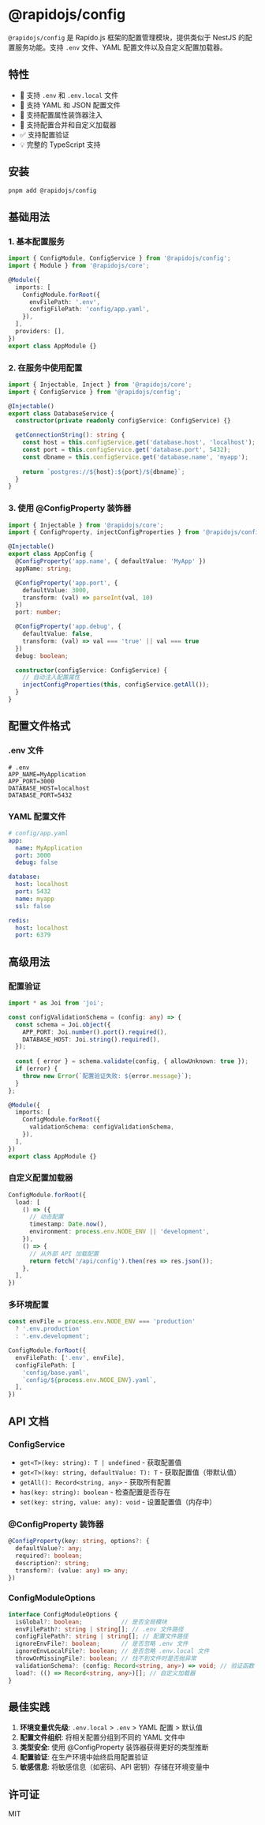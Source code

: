 # @rapidojs/config

`@rapidojs/config` 是 Rapido.js 框架的配置管理模块，提供类似于 NestJS 的配置服务功能。支持 `.env` 文件、YAML 配置文件以及自定义配置加载器。

## 特性

- 🔧 支持 `.env` 和 `.env.local` 文件
- 📄 支持 YAML 和 JSON 配置文件
- 🎯 支持配置属性装饰器注入
- 🔄 支持配置合并和自定义加载器
- ✅ 支持配置验证
- 💡 完整的 TypeScript 支持

## 安装

```bash
pnpm add @rapidojs/config
```

## 基础用法

### 1. 基本配置服务

```typescript
import { ConfigModule, ConfigService } from '@rapidojs/config';
import { Module } from '@rapidojs/core';

@Module({
  imports: [
    ConfigModule.forRoot({
      envFilePath: '.env',
      configFilePath: 'config/app.yaml',
    }),
  ],
  providers: [],
})
export class AppModule {}
```

### 2. 在服务中使用配置

```typescript
import { Injectable, Inject } from '@rapidojs/core';
import { ConfigService } from '@rapidojs/config';

@Injectable()
export class DatabaseService {
  constructor(private readonly configService: ConfigService) {}

  getConnectionString(): string {
    const host = this.configService.get('database.host', 'localhost');
    const port = this.configService.get('database.port', 5432);
    const dbname = this.configService.get('database.name', 'myapp');
    
    return `postgres://${host}:${port}/${dbname}`;
  }
}
```

### 3. 使用 @ConfigProperty 装饰器

```typescript
import { Injectable } from '@rapidojs/core';
import { ConfigProperty, injectConfigProperties } from '@rapidojs/config';

@Injectable()
export class AppConfig {
  @ConfigProperty('app.name', { defaultValue: 'MyApp' })
  appName: string;

  @ConfigProperty('app.port', { 
    defaultValue: 3000,
    transform: (val) => parseInt(val, 10)
  })
  port: number;

  @ConfigProperty('app.debug', {
    defaultValue: false,
    transform: (val) => val === 'true' || val === true
  })
  debug: boolean;

  constructor(configService: ConfigService) {
    // 自动注入配置属性
    injectConfigProperties(this, configService.getAll());
  }
}
```

## 配置文件格式

### .env 文件

```env
# .env
APP_NAME=MyApplication
APP_PORT=3000
DATABASE_HOST=localhost
DATABASE_PORT=5432
```

### YAML 配置文件

```yaml
# config/app.yaml
app:
  name: MyApplication
  port: 3000
  debug: false

database:
  host: localhost
  port: 5432
  name: myapp
  ssl: false

redis:
  host: localhost
  port: 6379
```

## 高级用法

### 配置验证

```typescript
import * as Joi from 'joi';

const configValidationSchema = (config: any) => {
  const schema = Joi.object({
    APP_PORT: Joi.number().port().required(),
    DATABASE_HOST: Joi.string().required(),
  });
  
  const { error } = schema.validate(config, { allowUnknown: true });
  if (error) {
    throw new Error(`配置验证失败: ${error.message}`);
  }
};

@Module({
  imports: [
    ConfigModule.forRoot({
      validationSchema: configValidationSchema,
    }),
  ],
})
export class AppModule {}
```

### 自定义配置加载器

```typescript
ConfigModule.forRoot({
  load: [
    () => ({
      // 动态配置
      timestamp: Date.now(),
      environment: process.env.NODE_ENV || 'development',
    }),
    () => {
      // 从外部 API 加载配置
      return fetch('/api/config').then(res => res.json());
    },
  ],
})
```

### 多环境配置

```typescript
const envFile = process.env.NODE_ENV === 'production' 
  ? '.env.production' 
  : '.env.development';

ConfigModule.forRoot({
  envFilePath: ['.env', envFile],
  configFilePath: [
    'config/base.yaml',
    `config/${process.env.NODE_ENV}.yaml`,
  ],
})
```

## API 文档

### ConfigService

- `get<T>(key: string): T | undefined` - 获取配置值
- `get<T>(key: string, defaultValue: T): T` - 获取配置值（带默认值）
- `getAll(): Record<string, any>` - 获取所有配置
- `has(key: string): boolean` - 检查配置是否存在
- `set(key: string, value: any): void` - 设置配置值（内存中）

### @ConfigProperty 装饰器

```typescript
@ConfigProperty(key: string, options?: {
  defaultValue?: any;
  required?: boolean;
  description?: string;
  transform?: (value: any) => any;
})
```

### ConfigModuleOptions

```typescript
interface ConfigModuleOptions {
  isGlobal?: boolean;           // 是否全局模块
  envFilePath?: string | string[]; // .env 文件路径
  configFilePath?: string | string[]; // 配置文件路径
  ignoreEnvFile?: boolean;      // 是否忽略 .env 文件
  ignoreEnvLocalFile?: boolean; // 是否忽略 .env.local 文件
  throwOnMissingFile?: boolean; // 找不到文件时是否抛异常
  validationSchema?: (config: Record<string, any>) => void; // 验证函数
  load?: (() => Record<string, any>)[]; // 自定义加载器
}
```

## 最佳实践

1. **环境变量优先级**: `.env.local` > `.env` > YAML 配置 > 默认值
2. **配置文件组织**: 将相关配置分组到不同的 YAML 文件中
3. **类型安全**: 使用 @ConfigProperty 装饰器获得更好的类型推断
4. **配置验证**: 在生产环境中始终启用配置验证
5. **敏感信息**: 将敏感信息（如密码、API 密钥）存储在环境变量中

## 许可证

MIT 